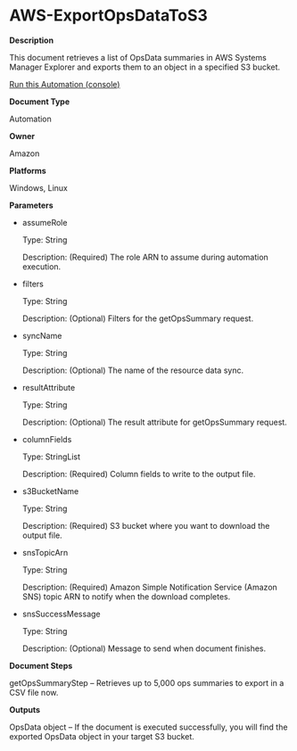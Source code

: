 # AWS\-ExportOpsDataToS3<a name="automation-aws-exportopsdatatos3"></a>

**Description**

This document retrieves a list of OpsData summaries in AWS Systems Manager Explorer and exports them to an object in a specified S3 bucket\.

[Run this Automation \(console\)](https://console.aws.amazon.com/systems-manager/automation/execute/AWS-ExportOpsDataToS3)

**Document Type**

Automation

**Owner**

Amazon

**Platforms**

Windows, Linux

**Parameters**
+ assumeRole

  Type: String

  Description: \(Required\) The role ARN to assume during automation execution\.
+ filters

  Type: String

  Description: \(Optional\) Filters for the getOpsSummary request\.
+ syncName

  Type: String

  Description: \(Optional\) The name of the resource data sync\.
+ resultAttribute

  Type: String

  Description: \(Optional\) The result attribute for getOpsSummary request\.
+ columnFields

  Type: StringList

  Description: \(Required\) Column fields to write to the output file\.
+ s3BucketName

  Type: String

  Description: \(Required\) S3 bucket where you want to download the output file\.
+ snsTopicArn

  Type: String

  Description: \(Required\) Amazon Simple Notification Service \(Amazon SNS\) topic ARN to notify when the download completes\.
+ snsSuccessMessage

  Type: String

  Description: \(Optional\) Message to send when document finishes\.

**Document Steps**

getOpsSummaryStep – Retrieves up to 5,000 ops summaries to export in a CSV file now\.

**Outputs**

OpsData object – If the document is executed successfully, you will find the exported OpsData object in your target S3 bucket\.